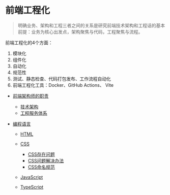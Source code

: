 # 前端工程化

> 明确业务、架构和工程三者之间的关系是研究前端技术架构和工程话的基本前提：业务为核心出发点，架构聚焦与代码，工程聚焦与流程。

前端工程化的4个方面：

1. 模块化
1. 组件化
1. 自动化
1. 规范性
1. 测试、静态检查、代码打包发布、工作流程自动化
1. 前端工程化工具：Docker、GitHub Actions、 Vite

- [前端架构师的职责](前端技术架构与工程/前端工程师的职责/)

  - [技术架构](前端技术架构与工程/前端工程师的职责/技术架构.md)
  - [工程服务体系](前端技术架构与工程/前端工程师的职责/工程服务体系.md)

- [编程语言](前端技术架构与工程/编程语言/)

  - [HTML](前端技术架构与工程/编程语言/HTML.md)
  - [CSS](前端技术架构与工程/编程语言/CSS/)

    - [CSS存在问题](前端技术架构与工程/编程语言/CSS/CSS存在问题.md)
    - [CSS问题解决办法](前端技术架构与工程/编程语言/CSS/CSS问题解决办法.md)
    - [CSS命名规范](前端技术架构与工程/编程语言/CSS/CSS命名规范.md)

  - [JavaScript](前端技术架构与工程/编程语言/JavaScript.md)
  - [TypeScript](前端技术架构与工程/编程语言/TypeScript.md)
